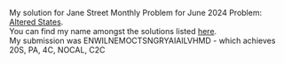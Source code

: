 My solution for Jane Street Monthly Problem for June 2024 Problem: [Altered States](https://www.janestreet.com/puzzles/altered-states-2-index/).  
You can find my name amongst the solutions listed [here](https://www.janestreet.com/puzzles/altered-states-2-solution/).  
My submission was ENWILNEMOCTSNGRYAIAILVHMD - which achieves 20S, PA, 4C, NOCAL, C2C